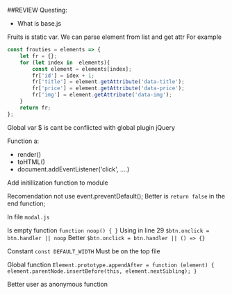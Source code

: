 ##REVIEW
Questing:
<ul>
    <li>What is base.js</li>
</ul>

Fruits is static var. We can parse element from list and get attr
For example
```js
const frouties = elements => {
    let fr = {};
    for (let index in  elements){
        const element = elements[index];
        fr['id'] = idex + 1;
        fr['title'] = element.getAttribute('data-title');
        fr['price'] = element.getAttribute('data-price');
        fr['img'] = element.getAttribute('data-img');
    }
    return fr;
};
```


Global var $ is cant be conflicted with global plugin jQuery


Function a:
<ul>
  <li>render()</li>    
  <li>toHTML()</li>    
  <li>document.addEventListener('click', ....)</li>
</ul>
Add initillization function to module

Recomendation not use event.preventDefault();
Better is ``return false`` in the end function;


In file ``modal.js``

Is empty function 
``
function noop() {
}
``
Using in line 29
``$btn.onclick = btn.handler || noop``
Better
``$btn.onclick = btn.handler || () => {}``



Constant ``const DEFAULT_WIDTH``
Must be on the top file

Global function
``Element.prototype.appendAfter = function (element) {
      element.parentNode.insertBefore(this, element.nextSibling);
  }``
  
Better user as anonymous function